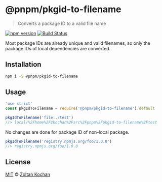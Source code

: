 # @pnpm/pkgid-to-filename

> Converts a package ID to a valid file name

<!--@shields('npm', 'travis')-->
[![npm version](https://img.shields.io/npm/v/@pnpm/pkgid-to-filename.svg)](https://www.npmjs.com/package/@pnpm/pkgid-to-filename) [![Build Status](https://img.shields.io/travis/pnpm/pkgid-to-filename/master.svg)](https://travis-ci.org/pnpm/pkgid-to-filename)
<!--/@-->

Most package IDs are already unique and valid filenames, so only the package IDs of local dependencies are converted.

## Installation

```sh
npm i -S @pnpm/pkgid-to-filename
```

## Usage

```js
'use strict'
const pkgIdToFilename = require('@pnpm/pkgid-to-filename').default

pkgIdToFilename('file:./test')
//> local/%2Fhome%2Fzkochan%2Fsrc%2Fpnpm%2Fpkgid-to-filename%2Ftest
```

No changes are done for package ID of non-local package.

```js
pkgIdToFilename('registry.npmjs.org/foo/1.0.0')
//> registry.npmjs.org/foo/1.0.0
```

## License

[MIT](./LICENSE) © [Zoltan Kochan](https://www.kochan.io/)
